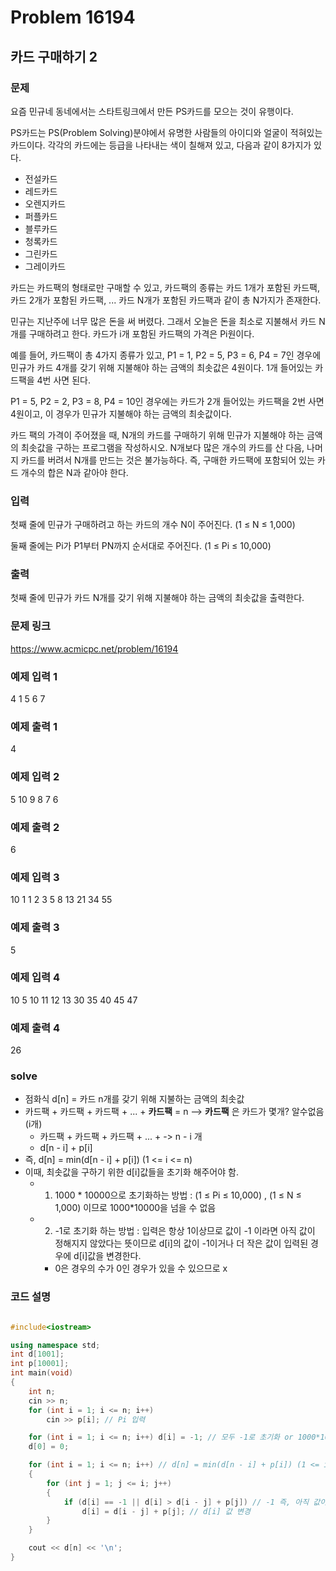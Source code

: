 # Problem 16194

## 카드 구매하기 2

### 문제
요즘 민규네 동네에서는 스타트링크에서 만든 PS카드를 모으는 것이 유행이다.

PS카드는 PS(Problem Solving)분야에서 유명한 사람들의 아이디와 얼굴이 적혀있는 카드이다. 각각의 카드에는 등급을 나타내는 색이 칠해져 있고, 다음과 같이 8가지가 있다.

- 전설카드
- 레드카드
- 오렌지카드
- 퍼플카드
- 블루카드
- 청록카드
- 그린카드
- 그레이카드

카드는 카드팩의 형태로만 구매할 수 있고, 카드팩의 종류는 카드 1개가 포함된 카드팩, 카드 2개가 포함된 카드팩, ... 카드 N개가 포함된 카드팩과 같이 총 N가지가 존재한다.

민규는 지난주에 너무 많은 돈을 써 버렸다. 그래서 오늘은 돈을 최소로 지불해서 카드 N개를 구매하려고 한다. 카드가 i개 포함된 카드팩의 가격은 Pi원이다.

예를 들어, 카드팩이 총 4가지 종류가 있고, P1 = 1, P2 = 5, P3 = 6, P4 = 7인 경우에 민규가 카드 4개를 갖기 위해 지불해야 하는 금액의 최솟값은 4원이다. 1개 들어있는 카드팩을 4번 사면 된다.

P1 = 5, P2 = 2, P3 = 8, P4 = 10인 경우에는 카드가 2개 들어있는 카드팩을 2번 사면 4원이고, 이 경우가 민규가 지불해야 하는 금액의 최솟값이다.

카드 팩의 가격이 주어졌을 때, N개의 카드를 구매하기 위해 민규가 지불해야 하는 금액의 최솟값을 구하는 프로그램을 작성하시오. N개보다 많은 개수의 카드를 산 다음, 나머지 카드를 버려서 N개를 만드는 것은 불가능하다. 즉, 구매한 카드팩에 포함되어 있는 카드 개수의 합은 N과 같아야 한다.

### 입력
첫째 줄에 민규가 구매하려고 하는 카드의 개수 N이 주어진다. (1 ≤ N ≤ 1,000)

둘째 줄에는 Pi가 P1부터 PN까지 순서대로 주어진다. (1 ≤ Pi ≤ 10,000)

### 출력
첫째 줄에 민규가 카드 N개를 갖기 위해 지불해야 하는 금액의 최솟값을 출력한다.

### 문제 링크
<https://www.acmicpc.net/problem/16194>

### 예제 입력 1
4
1 5 6 7

### 예제 출력 1
4

### 예제 입력 2
5
10 9 8 7 6

### 예제 출력 2
6

### 예제 입력 3
10
1 1 2 3 5 8 13 21 34 55

### 예제 출력 3
5

### 예제 입력 4
10
5 10 11 12 13 30 35 40 45 47

### 예제 출력 4
26

### solve
- 점화식 d[n] = 카드 n개를 갖기 위해 지불하는 금액의 최솟값
- 카드팩 + 카드팩 + 카드팩 + ... + **카드팩** = n  --> **카드팩** 은 카드가 몇개? 알수없음 (i개)
	- 카드팩 + 카드팩 + 카드팩 + ... + -> n - i 개
	- d[n - i] + p[i]
- 즉, d[n] = min(d[n - i] + p[i]) (1 <= i <= n)
- 이때, 최솟값을 구하기 위한 d[i]값들을 초기화 해주어야 함.
	- 1. 1000 \* 10000으로 초기화하는 방법 :  (1 ≤ Pi ≤ 10,000) , (1 ≤ N ≤ 1,000) 이므로 1000*10000을 넘을 수 없음
	- 2. -1로 초기화 하는 방법 : 입력은 항상 1이상므로 값이 -1 이라면 아직 값이 정해지지 않았다는 뜻이므로 d[i]의 값이 -1이거나 더 작은 값이 입력된 경우에 d[i]값을 변경한다.
		- 0은 경우의 수가 0인 경우가 있을 수 있으므로 x

### 코드 설명
```C++

#include<iostream>

using namespace std;
int d[1001];
int p[10001];
int main(void)
{
	int n;
	cin >> n;
	for (int i = 1; i <= n; i++)
		cin >> p[i]; // Pi 입력

	for (int i = 1; i <= n; i++) d[i] = -1; // 모두 -1로 초기화 or 1000*10000으로 초기화 하여 최솟값을 구해도 무방
	d[0] = 0;

	for (int i = 1; i <= n; i++) // d[n] = min(d[n - i] + p[i]) (1 <= i <= n)
	{
		for (int j = 1; j <= i; j++)
		{
			if (d[i] == -1 || d[i] > d[i - j] + p[j]) // -1 즉, 아직 값이 정해지지 않았거나 더 작은 값이 생긴 경우
				d[i] = d[i - j] + p[j]; // d[i] 값 변경
		}
	}

	cout << d[n] << '\n';
}

```
